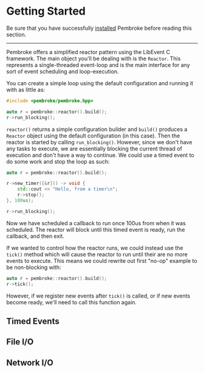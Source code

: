 # Getting Started

Be sure that you have successfully [installed](./installing.md) Pembroke before reading
this section.

---

Pembroke offers a simplified reactor pattern using the LibEvent C framework. The main object
you'll be dealing with is the `Reactor`. This represents a single-threaded event-loop and is
the main interface for any sort of event scheduling and loop-execution.

You can create a simple loop using the default configuration and running it with as little as:

```c++
#include <pembroke/pembroke.hpp>

auto r = pembroke::reactor().build();
r->run_blocking();
```

`reactor()` returns a simple configuration builder and `build()` produces a `Reactor` object
using the default configuration (in this case). Then the reactor is started by calling
`run_blocking()`. However, since we don't have any tasks to execute, we are essentially
blocking the current thread of execution and don't have a way to continue. We could use a
timed event to do some work and stop the loop as such:

```c++
auto r = pembroke::reactor().build();

r->new_timer([&r]() -> void {
    std::cout << "Hello, from a timer\n";
    r->stop();
}, 100us);

r->run_blocking();
```

Now we have scheduled a callback to run once 100us from when it was scheduled. The reactor
will block until this timed event is ready, run the callback, and then exit.

If we wanted to control how the reactor runs, we could instead use the `tick()` method which
will cause the reactor to run until their are no more events to execute. This means we could
rewrite out first "no-op" example to be non-blocking with:

```c++
auto r = pembroke::reactor().build();
r->tick();
```

However, if we register new events after `tick()` is called, or if new events become ready,
we'll need to call this function again.


## Timed Events

## File I/O

## Network I/O